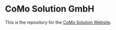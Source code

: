 # CoMo Solution GmbH

This is the repository for the [CoMo Solution Website](https://como-solution.de).
